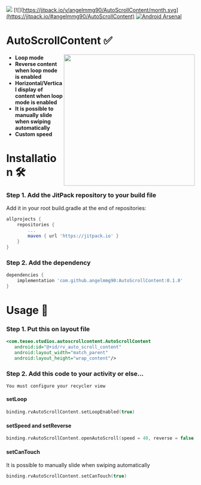 [![](https://jitpack.io/v/angelmmg90/AutoScrollContent.svg)](https://jitpack.io/#angelmmg90/AutoScrollContent) 
[![](https://jitpack.io/v/angelmmg90/AutoScrollContent/month.svg](https://jitpack.io/#angelmmg90/AutoScrollContent) 
[![Android Arsenal](https://img.shields.io/badge/Android%20Arsenal-AutoScrollContent-brightgreen.svg?style=flat)](https://android-arsenal.com/details/1/8364)

# AutoScrollContent ✅

<img  align="right" src="https://user-images.githubusercontent.com/24268167/150117040-a3657dfd-d637-4243-9321-35d0fbd6ba13.gif" width="350">

* **Loop mode**
* **Reverse content when loop mode is enabled**
* **Horizontal/Vertical display of content when loop mode is enabled**
* **It is possible to manually slide when swiping automatically**
* **Custom speed**
 
# Installation :hammer_and_wrench:

### Step 1. Add the JitPack repository to your build file 

Add it in your root build.gradle at the end of repositories:

```groovy
allprojects {
	repositories {
		...
		maven { url 'https://jitpack.io' }
	}
}
```

### Step 2. Add the dependency
  
```groovy
dependencies {
	implementation 'com.github.angelmmg90:AutoScrollContent:0.1.0'
}
```

# Usage :feet:

### Step 1. Put this on layout file

```xml
<com.teseo.studios.autoscrollcontent.AutoScrollContent
   android:id="@+id/rv_auto_scroll_content"
   android:layout_width="match_parent"
   android:layout_height="wrap_content"/>
```

### Step 2. Add this code to your activity or else...
  
```
You must configure your recycler view
```
  
#### setLoop
```kotlin
binding.rvAutoScrollContent.setLoopEnabled(true)
```

#### setSpeed and setReverse
```kotlin
binding.rvAutoScrollContent.openAutoScroll(speed = 40, reverse = false)
```
#### setCanTouch
It is possible to manually slide when swiping automatically
```kotlin
binding.rvAutoScrollContent.setCanTouch(true)
```


 
 
